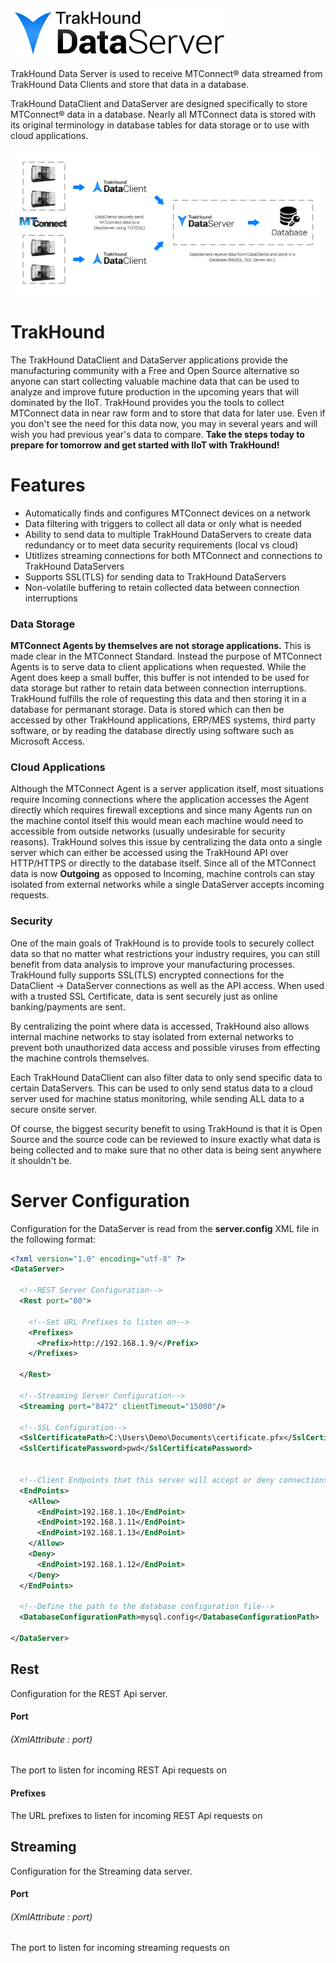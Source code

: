 ![TrakHound DataServer](dataserver-logo-02-75px.png)
<br>
<br>
TrakHound Data Server is used to receive MTConnect® data streamed from TrakHound Data Clients and store that data in a database.

TrakHound DataClient and DataServer are designed specifically to store MTConnect® data in a database. Nearly all MTConnect data is stored with its original terminology in database tables for data storage or to use with cloud applications. 

![TrakHound DataClients and DataServers](DataClient-Server-02.jpg)

# TrakHound
The TrakHound DataClient and DataServer applications provide the manufacturing community with a Free and Open Source alternative so anyone can start collecting valuable machine data that can be used to analyze and improve future production in the upcoming years that will dominated by the IIoT. TrakHound provides you the tools to collect MTConnect data in near raw form and to store that data for later use. Even if you don't see the need for this data now, you may in several years and will wish you had previous year's data to compare. **Take the steps today to prepare for tomorrow and get started with IIoT with TrakHound!**

# Features
- Automatically finds and configures MTConnect devices on a network
- Data filtering with triggers to collect all data or only what is needed
- Ability to send data to multiple TrakHound DataServers to create data redundancy or to meet data security requirements (local vs cloud)
- Utitlizes streaming connections for both MTConnect and connections to TrakHound DataServers
- Supports SSL(TLS) for sending data to TrakHound DataServers
- Non-volatile buffering to retain collected data between connection interruptions


### Data Storage
**MTConnect Agents by themselves are not storage applications.** This is made clear in the MTConnect Standard. Instead the purpose of MTConnect Agents is to serve data to client applications when requested. While the Agent does keep a small buffer, this buffer is not intended to be used for data storage but rather to retain data between connection interruptions. TrakHound fulfills the role of requesting this data and then storing it in a database for permanant storage. Data is stored which can then be accessed by other TrakHound applications, ERP/MES systems, third party software, or by reading the database directly using software such as Microsoft Access.

### Cloud Applications
Although the MTConnect Agent is a server application itself, most situations require Incoming connections where the application accesses the Agent directly which requires firewall exceptions and since many Agents run on the machine contol itself this would mean each machine would need to accessible from outside networks (usually undesirable for security reasons). TrakHound solves this issue by centralizing the data onto a single server which can either be accessed using the TrakHound API over HTTP/HTTPS or directly to the database itself. Since all of the MTConnect data is now **Outgoing** as opposed to Incoming, machine controls can stay isolated from external networks while a single DataServer accepts incoming requests.

### Security
One of the main goals of TrakHound is to provide tools to securely collect data so that no matter what restrictions your industry requires, you can still benefit from data analysis to improve your manufacturing processes. TrakHound fully supports SSL(TLS) encrypted connections for the DataClient -> DataServer connections as well as the API access. When used with a trusted SSL Certificate, data is sent securely just as online banking/payments are sent. 

By centralizing the point where data is accessed, TrakHound also allows internal machine networks to stay isolated from external networks to prevent both unauthorized data access and possible viruses from effecting the machine controls themselves.

Each TrakHound DataClient can also filter data to only send specific data to certain DataServers. This can be used to only send status data to a cloud server used for machine status monitoring, while sending ALL data to a secure onsite server. 

Of course, the biggest security benefit to using TrakHound is that it is Open Source and the source code can be reviewed to insure exactly what data is being collected and to make sure that no other data is being sent anywhere it shouldn't be.


# Server Configuration
Configuration for the DataServer is read from the **server.config** XML file in the following format:

```xml
<?xml version="1.0" encoding="utf-8" ?>
<DataServer>
  
  <!--REST Server Configuration-->
  <Rest port="80">

    <!--Set URL Prefixes to listen on-->
    <Prefixes>
      <Prefix>http://192.168.1.9/</Prefix>
    </Prefixes>

  </Rest>

  <!--Streaming Server Configuration-->
  <Streaming port="8472" clientTimeout="15000"/>

  <!--SSL Configuration-->
  <SslCertificatePath>C:\Users\Demo\Documents\certificate.pfx</SslCertificatePath>
  <SslCertificatePassword>pwd</SslCertificatePassword>

  
  <!--Client Endpoints that this server will accept or deny connections from-->
  <EndPoints>
    <Allow>
      <EndPoint>192.168.1.10</EndPoint>
      <EndPoint>192.168.1.11</EndPoint>
      <EndPoint>192.168.1.13</EndPoint>
    </Allow>
    <Deny>
      <EndPoint>192.168.1.12</EndPoint>
    </Deny>
  </EndPoints>
    
  <!--Define the path to the database configuration file-->
  <DatabaseConfigurationPath>mysql.config</DatabaseConfigurationPath>
    
</DataServer>
```

## Rest 
Configuration for the REST Api server.

#### Port
###### *(XmlAttribute : port)*
The port to listen for incoming REST Api requests on

#### Prefixes
The URL prefixes to listen for incoming REST Api requests on


## Streaming 
Configuration for the Streaming data server.

#### Port
###### *(XmlAttribute : port)*
The port to listen for incoming streaming requests on


